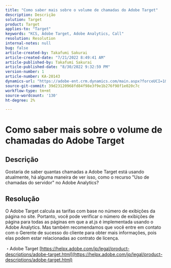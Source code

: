 ```yaml
---
title: "Como saber mais sobre o volume de chamadas do Adobe Target"
description: Descrição
solution: Target
product: Target
applies-to: "Target"
keywords: "KCS, Adobe Target, Adobe Analytics, Call"
resolution: Resolution
internal-notes: null
bug: false
article-created-by: Takafumi Sakurai
article-created-date: "7/21/2022 8:49:41 AM"
article-published-by: Takafumi Sakurai
article-published-date: "8/30/2022 9:32:59 PM"
version-number: 1
article-number: KA-20143
dynamics-url: "https://adobe-ent.crm.dynamics.com/main.aspx?forceUCI=1&pagetype=entityrecord&etn=knowledgearticle&id=7fa41b08-d208-ed11-82e4-00224808e7b0"
source-git-commit: 39d23120968fd84f98e3f9e1b276f98f1e020c7c
workflow-type: tm+mt
source-wordcount: '130'
ht-degree: 2%

---
```


# Como saber mais sobre o volume de chamadas do Adobe Target

## Descrição

Gostaria de saber quantas chamadas a Adobe Target está usando atualmente, há alguma maneira de ver isso, como o recurso &quot;Uso de chamadas do servidor&quot; no Adobe Analytics?

## Resolução


O Adobe Target calcula as tarifas com base no número de exibições da página no site. Portanto, você pode verificar o número de exibições de página para todas as páginas em que a at.js é implementada usando o Adobe Analytics. Mas também recomendamos que você entre em contato com o Gerente de sucesso do cliente para obter mais informações, pois elas podem estar relacionadas ao contrato de licença.

・Adobe Target
[https://helpx.adobe.com/jp/legal/product-descriptions/adobe-target.html](https://helpx.adobe.com/jp/legal/product-descriptions/adobe-target.html)


